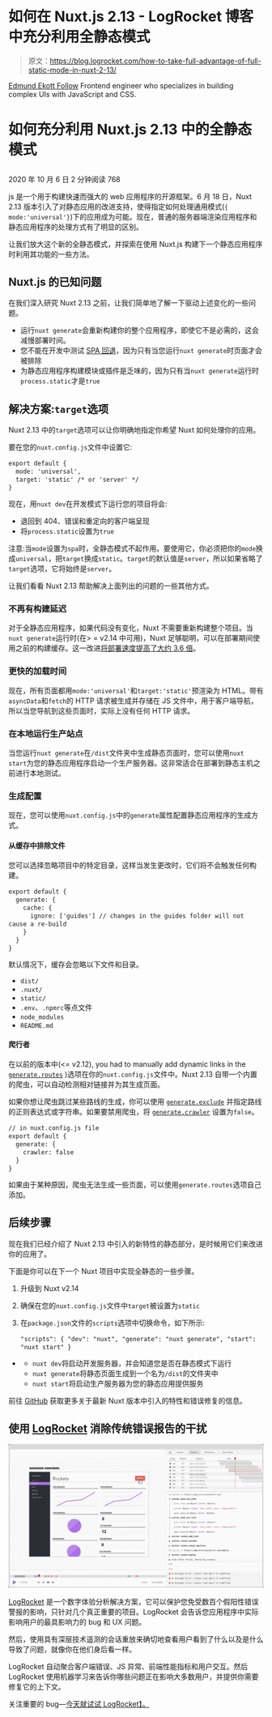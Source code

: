 # 如何在 Nuxt.js 2.13 - LogRocket 博客中充分利用全静态模式

> 原文：<https://blog.logrocket.com/how-to-take-full-advantage-of-full-static-mode-in-nuxt-2-13/>

[Edmund Ekott Follow](https://blog.logrocket.com/author/edmundekott/) Frontend engineer who specializes in building complex UIs with JavaScript and CSS.

# 如何充分利用 Nuxt.js 2.13 中的全静态模式

## 

2020 年 10 月 6 日 2 分钟阅读 768

js 是一个用于构建快速而强大的 web 应用程序的开源框架。6 月 18 日，Nuxt 2.13 版本引入了对静态应用的改进支持，使得指定如何处理通用模式(`{ mode:'universal'}`)下的应用成为可能。现在，普通的服务器端渲染应用程序和静态应用程序的处理方式有了明显的区别。

让我们放大这个新的全静态模式，并探索在使用 Nuxt.js 构建下一个静态应用程序时利用其功能的一些方法。

## Nuxt.js 的已知问题

在我们深入研究 Nuxt 2.13 之前，让我们简单地了解一下驱动上述变化的一些问题。

*   运行`nuxt generate`会重新构建你的整个应用程序，即使它不是必需的，这会减慢部署时间。
*   您不能在开发中测试 [SPA 回退](https://nuxtjs.org/guides/concepts/static-site-generation#spa-fallback)，因为只有当您运行`nuxt generate`时页面才会被排除
*   为静态应用程序构建模块或插件是乏味的，因为只有当`nuxt generate`运行时`process.static`才是`true`

## 解决方案:`target`选项

Nuxt 2.13 中的`target`选项可以让你明确地指定你希望 Nuxt 如何处理你的应用。

要在您的`nuxt.config.js`文件中设置它:

```
export default {
  mode: 'universal',
  target: 'static' /* or 'server' */
}

```

现在，用`nuxt dev`在开发模式下运行您的项目将会:

*   退回到 404、错误和重定向的客户端呈现
*   将`process.static`设置为`true`

注意:当`mode`设置为`spa`时，全静态模式不起作用。要使用它，你必须把你的`mode`换成`universal`，把`target`换成`static`。`target`的默认值是`server`，所以如果省略了`target`选项，它将始终是`server`。

让我们看看 Nuxt 2.13 帮助解决上面列出的问题的一些其他方式。

### 不再有构建延迟

对于全静态应用程序，如果代码没有变化，Nuxt 不需要重新构建整个项目。当`nuxt generate`运行时(在> = v2.14 中可用)，Nuxt 足够聪明，可以在部署期间使用之前的构建缓存。这一改进[将部署速度提高了大约 3.6 倍](https://nuxtjs.org/blog/nuxt-static-improvements#generate-time-cache-vs-full-webpack-build)。

### 更快的加载时间

现在，所有页面都用`mode:'universal'`和`target:'static'`预渲染为 HTML。带有`asyncData`和`fetch`的 HTTP 请求被生成并存储在 JS 文件中，用于客户端导航，所以当您导航到这些页面时，实际上没有任何 HTTP 请求。

### 在本地运行生产站点

当您运行`nuxt generate`在`/dist`文件夹中生成静态页面时，您可以使用`nuxt start`为您的静态应用程序启动一个生产服务器。这非常适合在部署到静态主机之前进行本地测试。

### 生成配置

现在，您可以使用`nuxt.config.js`中的`generate`属性配置静态应用程序的生成方式。

#### 从缓存中排除文件

您可以选择忽略项目中的特定目录，这样当发生更改时，它们将不会触发任何构建。

```
export default {
  generate: {
    cache: {
      ignore: ['guides'] // changes in the guides folder will not cause a re-build
    }
  }
}

```

默认情况下，缓存会忽略以下文件和目录。

*   `dist/`
*   `.nuxt/`
*   `static/`
*   `.env`、`.npmrc`等点文件
*   `node_modules`
*   `README.md`

#### 爬行者

在以前的版本中(<= v2.12), you had to manually add dynamic links in the [`generate.routes`](https://nuxtjs.org/guides/configuration-glossary/configuration-generate#routes) )选项在你的`nuxt.config.js`文件中。Nuxt 2.13 自带一个内置的爬虫，可以自动检测相对链接并为其生成页面。

如果你想让爬虫跳过某些路线的生成，你可以使用 [`generate.exclude`](https://nuxtjs.org/guides/configuration-glossary/configuration-generate#exclude) 并指定路线的正则表达式或字符串。如果要禁用爬虫，将 [`generate.crawler`](https://nuxtjs.org/guides/configuration-glossary/configuration-generate#crawler) 设置为`false`。

```
// in nuxt.config.js file
export default {
  generate: {
    crawler: false
  }
}

```

如果由于某种原因，爬虫无法生成一些页面，可以使用`generate.routes`选项自己添加。

## 后续步骤

现在我们已经介绍了 Nuxt 2.13 中引入的新特性的静态部分，是时候用它们来改进你的应用了。

下面是你可以在下一个 Nuxt 项目中实现全静态的一些步骤。

1.  升级到 Nuxt v2.14
2.  确保在您的`nuxt.config.js`文件中`target`被设置为`static`
3.  在`package.json`文件的`scripts`选项中切换命令，如下所示:

    ```
    "scripts": { "dev": "nuxt", "generate": "nuxt generate", "start": "nuxt start" }
    ```

*   *   `nuxt dev`将启动开发服务器，并会知道您是否在静态模式下运行
    *   `nuxt generate`将静态页面生成到一个名为`/dist`的文件夹中
    *   `nuxt start`将启动生产服务器为您的静态应用提供服务

前往 [GitHub](https://github.com/nuxt/nuxt.js/releases) 获取更多关于最新 Nuxt 版本中引入的特性和错误修复的信息。

## 使用 [LogRocket](https://lp.logrocket.com/blg/signup) 消除传统错误报告的干扰

[![LogRocket Dashboard Free Trial Banner](img/d6f5a5dd739296c1dd7aab3d5e77eeb9.png)](https://lp.logrocket.com/blg/signup)

[LogRocket](https://lp.logrocket.com/blg/signup) 是一个数字体验分析解决方案，它可以保护您免受数百个假阳性错误警报的影响，只针对几个真正重要的项目。LogRocket 会告诉您应用程序中实际影响用户的最具影响力的 bug 和 UX 问题。

然后，使用具有深层技术遥测的会话重放来确切地查看用户看到了什么以及是什么导致了问题，就像你在他们身后看一样。

LogRocket 自动聚合客户端错误、JS 异常、前端性能指标和用户交互。然后 LogRocket 使用机器学习来告诉你哪些问题正在影响大多数用户，并提供你需要修复它的上下文。

关注重要的 bug—[今天就试试 LogRocket】。](https://lp.logrocket.com/blg/signup-issue-free)